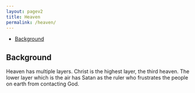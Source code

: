 ```yaml
---
layout: pagev2
title: Heaven
permalink: /heaven/
---
```

- [Background](#background)

## Background

Heaven has multiple layers. Christ is the highest layer, the third heaven. The lower layer which is the air has Satan as the ruler who frustrates the people on earth from contacting God.